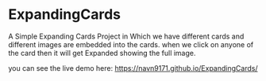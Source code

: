 # ExpandingCards

A Simple Expanding Cards Project in Which we have different cards and different images are embedded into the cards.
when we click on anyone of the card then it will get Expanded showing the full image.

you can see the live demo here:
https://navn9171.github.io/ExpandingCards/
